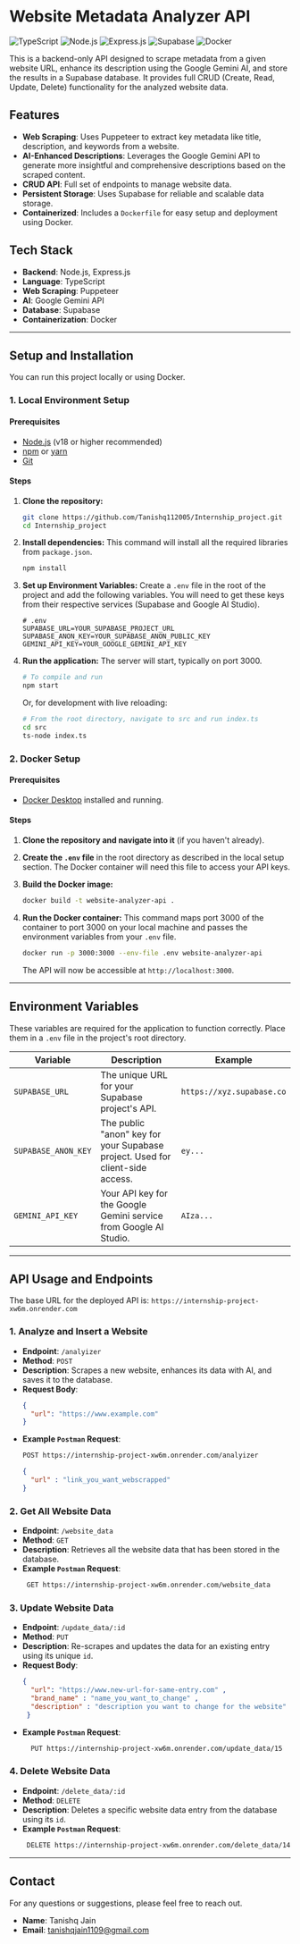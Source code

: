 # Website Metadata Analyzer API

![TypeScript](https://img.shields.io/badge/typescript-%23007ACC.svg?style=for-the-badge&logo=typescript&logoColor=white)
![Node.js](https://img.shields.io/badge/node.js-6DA55F?style=for-the-badge&logo=node.js&logoColor=white)
![Express.js](https://img.shields.io/badge/express.js-%23404d59.svg?style=for-the-badge&logo=express&logoColor=%2361DAFB)
![Supabase](https://img.shields.io/badge/Supabase-3ECF8E?style=for-the-badge&logo=supabase&logoColor=white)
![Docker](https://img.shields.io/badge/docker-%230db7ed.svg?style=for-the-badge&logo=docker&logoColor=white)

This is a backend-only API designed to scrape metadata from a given website URL, enhance its description using the Google Gemini AI, and store the results in a Supabase database. It provides full CRUD (Create, Read, Update, Delete) functionality for the analyzed website data.

## Features

-   **Web Scraping**: Uses Puppeteer to extract key metadata like title, description, and keywords from a website.
-   **AI-Enhanced Descriptions**: Leverages the Google Gemini API to generate more insightful and comprehensive descriptions based on the scraped content.
-   **CRUD API**: Full set of endpoints to manage website data.
-   **Persistent Storage**: Uses Supabase for reliable and scalable data storage.
-   **Containerized**: Includes a `Dockerfile` for easy setup and deployment using Docker.

## Tech Stack

-   **Backend**: Node.js, Express.js
-   **Language**: TypeScript
-   **Web Scraping**: Puppeteer
-   **AI**: Google Gemini API
-   **Database**: Supabase
-   **Containerization**: Docker

---

## Setup and Installation

You can run this project locally or using Docker.

### 1. Local Environment Setup

#### Prerequisites

-   [Node.js](https://nodejs.org/) (v18 or higher recommended)
-   [npm](https://www.npmjs.com/) or [yarn](https://yarnpkg.com/)
-   [Git](https://git-scm.com/)

#### Steps

1.  **Clone the repository:**
    ```bash
    git clone https://github.com/Tanishq112005/Internship_project.git
    cd Internship_project
    ```

2.  **Install dependencies:**
    This command will install all the required libraries from `package.json`.
    ```bash
    npm install
    ```

3.  **Set up Environment Variables:**
    Create a `.env` file in the root of the project and add the following variables. You will need to get these keys from their respective services (Supabase and Google AI Studio).

    ```env
    # .env
    SUPABASE_URL=YOUR_SUPABASE_PROJECT_URL
    SUPABASE_ANON_KEY=YOUR_SUPABASE_ANON_PUBLIC_KEY
    GEMINI_API_KEY=YOUR_GOOGLE_GEMINI_API_KEY
    ```

4.  **Run the application:**
    The server will start, typically on port 3000.
    ```bash
    # To compile and run
    npm start
    ```
    Or, for development with live reloading:
    ```bash
    # From the root directory, navigate to src and run index.ts
    cd src
    ts-node index.ts
    ```

### 2. Docker Setup

#### Prerequisites

-   [Docker Desktop](https://www.docker.com/products/docker-desktop/) installed and running.

#### Steps

1.  **Clone the repository and navigate into it** (if you haven't already).

2.  **Create the `.env` file** in the root directory as described in the local setup section. The Docker container will need this file to access your API keys.

3.  **Build the Docker image:**
    ```bash
    docker build -t website-analyzer-api .
    ```

4.  **Run the Docker container:**
    This command maps port 3000 of the container to port 3000 on your local machine and passes the environment variables from your `.env` file.
    ```bash
    docker run -p 3000:3000 --env-file .env website-analyzer-api
    ```
    The API will now be accessible at `http://localhost:3000`.

---

## Environment Variables

These variables are required for the application to function correctly. Place them in a `.env` file in the project's root directory.

| Variable            | Description                                                               | Example                                    |
| ------------------- | ------------------------------------------------------------------------- | ------------------------------------------ |
| `SUPABASE_URL`      | The unique URL for your Supabase project's API.                           | `https://xyz.supabase.co`                  |
| `SUPABASE_ANON_KEY` | The public "anon" key for your Supabase project. Used for client-side access. | `ey...`                                    |
| `GEMINI_API_KEY`    | Your API key for the Google Gemini service from Google AI Studio.         | `AIza...`                                  |

---

## API Usage and Endpoints

The base URL for the deployed API is: `https://internship-project-xw6m.onrender.com`

### 1. Analyze and Insert a Website

-   **Endpoint**: `/analyizer`
-   **Method**: `POST`
-   **Description**: Scrapes a new website, enhances its data with AI, and saves it to the database.
-   **Request Body**:
    ```json
    {
      "url": "https://www.example.com"
    }
    ```
-   **Example `Postman` Request**:
    ```bash
    POST https://internship-project-xw6m.onrender.com/analyizer 
    ```
    ```json
    {
      "url" : "link_you_want_webscrapped"
    }
    ```

### 2. Get All Website Data

-   **Endpoint**: `/website_data`
-   **Method**: `GET`
-   **Description**: Retrieves all the website data that has been stored in the database.
-   **Example `Postman` Request**:
    ```bash
     GET https://internship-project-xw6m.onrender.com/website_data

    ```

### 3. Update Website Data

-   **Endpoint**: `/update_data/:id`
-   **Method**: `PUT`
-   **Description**: Re-scrapes and updates the data for an existing entry using its unique `id`.
-   **Request Body**:
    ```json
    {
      "url": "https://www.new-url-for-same-entry.com" , 
      "brand_name" : "name_you_want_to_change" , 
      "description" : "description you want to change for the website" 
     }
    ```
-   **Example `Postman` Request**:
    ```bash
      PUT https://internship-project-xw6m.onrender.com/update_data/15 
    ```

### 4. Delete Website Data

-   **Endpoint**: `/delete_data/:id`
-   **Method**: `DELETE`
-   **Description**: Deletes a specific website data entry from the database using its `id`.
-   **Example `Postman` Request**:
    ```bash
     DELETE https://internship-project-xw6m.onrender.com/delete_data/14
    ```

---

## Contact

For any questions or suggestions, please feel free to reach out.

-   **Name**: Tanishq Jain
-   **Email**: [tanishqjain1109@gmail.com](mailto:tanishqjain1109@gmail.com)